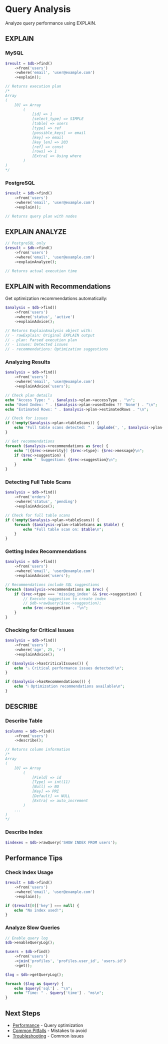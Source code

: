 # Query Analysis

Analyze query performance using EXPLAIN.

## EXPLAIN

### MySQL

```php
$result = $db->find()
    ->from('users')
    ->where('email', 'user@example.com')
    ->explain();

// Returns execution plan
/*
Array
(
    [0] => Array
        (
            [id] => 1
            [select_type] => SIMPLE
            [table] => users
            [type] => ref
            [possible_keys] => email
            [key] => email
            [key_len] => 203
            [ref] => const
            [rows] => 1
            [Extra] => Using where
        )
)
*/
```

### PostgreSQL

```php
$result = $db->find()
    ->from('users')
    ->where('email', 'user@example.com')
    ->explain();

// Returns query plan with nodes
```

## EXPLAIN ANALYZE

```php
// PostgreSQL only
$result = $db->find()
    ->from('users')
    ->where('email', 'user@example.com')
    ->explainAnalyze();

// Returns actual execution time
```

## EXPLAIN with Recommendations

Get optimization recommendations automatically:

```php
$analysis = $db->find()
    ->from('users')
    ->where('status', 'active')
    ->explainAdvice();

// Returns ExplainAnalysis object with:
// - rawExplain: Original EXPLAIN output
// - plan: Parsed execution plan
// - issues: Detected issues
// - recommendations: Optimization suggestions
```

### Analyzing Results

```php
$analysis = $db->find()
    ->from('users')
    ->where('email', 'user@example.com')
    ->explainAdvice('users');

// Check plan details
echo "Access Type: " . $analysis->plan->accessType . "\n";
echo "Used Index: " . ($analysis->plan->usedIndex ?? 'None') . "\n";
echo "Estimated Rows: " . $analysis->plan->estimatedRows . "\n";

// Check for issues
if (!empty($analysis->plan->tableScans)) {
    echo "Full table scans detected: " . implode(', ', $analysis->plan->tableScans) . "\n";
}

// Get recommendations
foreach ($analysis->recommendations as $rec) {
    echo "[{$rec->severity}] {$rec->type}: {$rec->message}\n";
    if ($rec->suggestion) {
        echo "  Suggestion: {$rec->suggestion}\n";
    }
}
```

### Detecting Full Table Scans

```php
$analysis = $db->find()
    ->from('orders')
    ->where('status', 'pending')
    ->explainAdvice();

// Check for full table scans
if (!empty($analysis->plan->tableScans)) {
    foreach ($analysis->plan->tableScans as $table) {
        echo "Full table scan on: $table\n";
    }
}
```

### Getting Index Recommendations

```php
$analysis = $db->find()
    ->from('users')
    ->where('email', 'user@example.com')
    ->explainAdvice('users');

// Recommendations include SQL suggestions
foreach ($analysis->recommendations as $rec) {
    if ($rec->type === 'missing_index' && $rec->suggestion) {
        // Execute suggestion to create index
        // $db->rawQuery($rec->suggestion);
        echo $rec->suggestion . "\n";
    }
}
```

### Checking for Critical Issues

```php
$analysis = $db->find()
    ->from('users')
    ->where('age', 25, '>')
    ->explainAdvice();

if ($analysis->hasCriticalIssues()) {
    echo "⚠ Critical performance issues detected!\n";
}

if ($analysis->hasRecommendations()) {
    echo "ℹ Optimization recommendations available\n";
}
```

## DESCRIBE

### Describe Table

```php
$columns = $db->find()
    ->from('users')
    ->describe();

// Returns column information
/*
Array
(
    [0] => Array
        (
            [Field] => id
            [Type] => int(11)
            [Null] => NO
            [Key] => PRI
            [Default] => NULL
            [Extra] => auto_increment
        )
    ...
)
*/
```

### Describe Index

```php
$indexes = $db->rawQuery('SHOW INDEX FROM users');
```

## Performance Tips

### Check Index Usage

```php
$result = $db->find()
    ->from('users')
    ->where('email', 'user@example.com')
    ->explain();

if ($result[0]['key'] === null) {
    echo "No index used!";
}
```

### Analyze Slow Queries

```php
// Enable query log
$db->enableQueryLog();

$users = $db->find()
    ->from('users')
    ->join('profiles', 'profiles.user_id', 'users.id')
    ->get();

$log = $db->getQueryLog();

foreach ($log as $query) {
    echo $query['sql'] . "\n";
    echo "Time: " . $query['time'] . "ms\n";
}
```

## Next Steps

- [Performance](../08-best-practices/performance.md) - Query optimization
- [Common Pitfalls](../08-best-practices/common-pitfalls.md) - Mistakes to avoid
- [Troubleshooting](../10-cookbook/troubleshooting.md) - Common issues